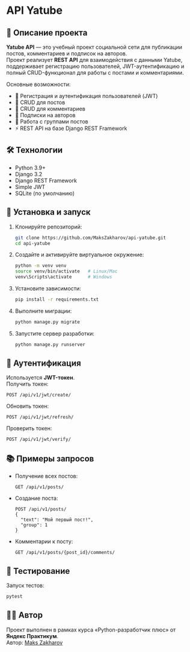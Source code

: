 # API Yatube

## 📌 Описание проекта
**Yatube API** — это учебный проект социальной сети для публикации постов, комментариев и подписок на авторов.  
Проект реализует **REST API** для взаимодействия с данными Yatube, поддерживает регистрацию пользователей, JWT-аутентификацию и полный CRUD-функционал для работы с постами и комментариями.

Основные возможности:
- 🔑 Регистрация и аутентификация пользователей (JWT)
- 📝 CRUD для постов
- 💬 CRUD для комментариев
- 👥 Подписки на авторов
- 📂 Работа с группами постов
- ⚡ REST API на базе Django REST Framework

## 🛠 Технологии
- Python 3.9+
- Django 3.2
- Django REST Framework
- Simple JWT
- SQLite (по умолчанию)

## 🚀 Установка и запуск

1. Клонируйте репозиторий:
   ```bash
   git clone https://github.com/MaksZakharov/api-yatube.git
   cd api-yatube
   ```

2. Создайте и активируйте виртуальное окружение:
   ```bash
   python -m venv venv
   source venv/bin/activate   # Linux/Mac
   venv\Scripts\activate      # Windows
   ```

3. Установите зависимости:
   ```bash
   pip install -r requirements.txt
   ```

4. Выполните миграции:
   ```bash
   python manage.py migrate
   ```

5. Запустите сервер разработки:
   ```bash
   python manage.py runserver
   ```

## 🔑 Аутентификация
Используется **JWT-токен**.  
Получить токен:
```http
POST /api/v1/jwt/create/
```
Обновить токен:
```http
POST /api/v1/jwt/refresh/
```
Проверить токен:
```http
POST /api/v1/jwt/verify/
```

## 📚 Примеры запросов
- Получение всех постов:
  ```
  GET /api/v1/posts/
  ```
- Создание поста:
  ```
  POST /api/v1/posts/
  {
    "text": "Мой первый пост!",
    "group": 1
  }
  ```
- Комментарии к посту:
  ```
  GET /api/v1/posts/{post_id}/comments/
  ```

## 🧪 Тестирование
Запуск тестов:
```bash
pytest
```

## 👨‍💻 Автор
Проект выполнен в рамках курса «Python-разработчик плюс» от **Яндекс Практикум**.  
Автор: [Maks Zakharov](https://github.com/MaksZakharov)
